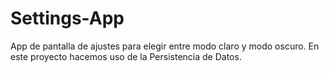 # Settings-App
App de pantalla de ajustes para elegir entre modo claro y modo oscuro. En este proyecto hacemos uso de la Persistencia de Datos.

